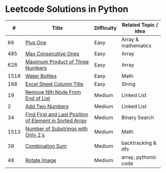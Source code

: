 # Leetcode Solutions in Python


| # | Title | Difficulty | Related Topic / idea |
| ----|-------|------------|------------------- |
| 66 | [Plus One](https://leetcode.com/problems/plus-one) | Easy | Array & mathematics|
|485|[Max Consecutive Ones](https://leetcode.com/problems/max-consecutive-ones/) | Easy | Array|
|628|[Maximum Product of Three Numbers](https://leetcode.com/problems/maximum-product-of-three-numbers)| Easy | Array |
|1518| [Water Bottles](https://leetcode.com/problems/water-bottles/) | Easy | Math |
|168| [Excel Sheet Column Title](https://leetcode.com/problems/excel-sheet-column-title/) | Easy | String |
|19| [Remove Nth Node From End of List](https://leetcode.com/problems/remove-nth-node-from-end-of-list)| Medium | Linked List|
|2| [Add Two Numbers](https://leetcode.com/problems/add-two-numbers/) | Medium | Linked List |
|34| [Find First and Last Position of Element in Sorted Array](https://leetcode.com/problems/find-first-and-last-position-of-element-in-sorted-array/) | Medium| Binary Search|
|1513| [Number of Substrings with Only 1's](https://leetcode.com/problems/number-of-substrings-with-only-1s/) |Medium| Math |
|39| [Combination Sum](https://leetcode.com/problems/combination-sum/)|Medium| backtracking & dfs |
| 48| [Rotate Image](https://leetcode.com/problems/rotate-image/) |Medium| array, pythonic code|
